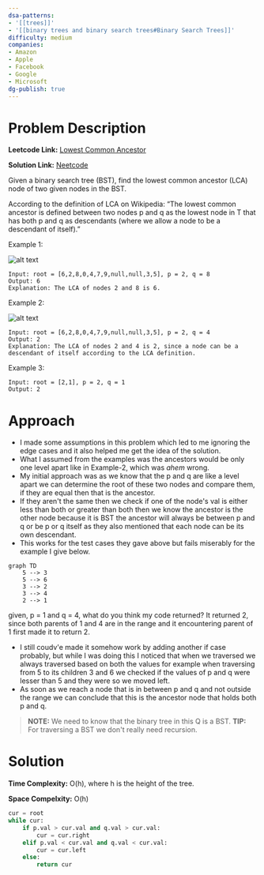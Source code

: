 ```yaml
---
dsa-patterns: 
- '[[trees]]'
- '[[binary trees and binary search trees#Binary Search Trees]]'
difficulty: medium
companies: 
- Amazon
- Apple 
- Facebook
- Google
- Microsoft
dg-publish: true
---
```

# Problem Description

**Leetcode Link:** [Lowest Common Ancestor](https://leetcode.com/problems/lowest-common-ancestor-of-a-binary-search-tree/description/)

**Solution Link:** [Neetcode](https://www.youtube.com/watch?v=gs2LMfuOR9k)

Given a binary search tree (BST), find the lowest common ancestor (LCA) node of two given nodes in the BST.

According to the definition of LCA on Wikipedia: “The lowest common ancestor is defined between two nodes p and q as the lowest node in T that has both p and q as descendants (where we allow a node to be a descendant of itself).”

Example 1:

![alt text](DSA-Problems/Trees/Medium/image.png)
```
Input: root = [6,2,8,0,4,7,9,null,null,3,5], p = 2, q = 8
Output: 6
Explanation: The LCA of nodes 2 and 8 is 6.
```
Example 2:

![alt text](DSA-Problems/Trees/Medium/image.png)
```
Input: root = [6,2,8,0,4,7,9,null,null,3,5], p = 2, q = 4
Output: 2
Explanation: The LCA of nodes 2 and 4 is 2, since a node can be a descendant of itself according to the LCA definition.
```
Example 3:
```
Input: root = [2,1], p = 2, q = 1
Output: 2
```

# Approach

- I made some assumptions in this problem which led to me ignoring the edge cases and it also helped me get the idea of the solution.
- What I assumed from the examples was the ancestors would be only one level apart like in Example-2, which was *ahem* wrong.
- My initial approach was as we know that the p and q are like a level apart we can determine the root of these two nodes and compare them, if they are equal then that is the ancestor.
- If they aren't the same then we check if one of the node's val is either less than both or greater than both then we know the ancestor is the other node because it is BST the ancestor will always be between p and q or be p or q itself as they also mentioned that each node can be its own descendant.
- This works for the test cases they gave above but fails miserably for the example I give below.

```mermaid
graph TD
    5 --> 3
    5 --> 6
    3 --> 2
    3 --> 4
    2 --> 1
```

given, p = 1 and q = 4, what do you think my code returned? It returned 2, since both parents of 1 and 4 are in the range and it encountering parent of 1 first made it to return 2.

- I still coudv'e made it somehow work by adding another if case probably, but while I was doing this I noticed that when we traversed we always traversed based on both the values for example when traversing from 5 to its children 3 and 6 we checked if the values of p and q were lesser than 5 and they were so we moved left. 
- As soon as we reach a node that is in between p and q and not outside the range we can conclude that this is the ancestor node that holds both p and q. 

> **NOTE:** We need to know that the binary tree in this Q is a BST.
> **TIP:** For traversing a BST we don't really need recursion.

# Solution

**Time Complexity:** O(h), where h is the height of the tree.

**Space Compelxity:** O(h)

```python
cur = root
while cur:
    if p.val > cur.val and q.val > cur.val:
        cur = cur.right
    elif p.val < cur.val and q.val < cur.val:
        cur = cur.left
    else:
        return cur
```